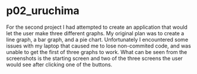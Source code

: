 # p02_uruchima

For the second project I had attempted to create an application that would let the user make three different graphs. My original plan was to create a line graph, a bar graph, and a pie chart. Unfortunately I encountered some issues with my laptop that caused me to lose non-commited code, and was unable to get the first of three graphs to work. What can be seen from the screenshots is the starting screen and two of the three screens the user would see after clicking one of the buttons. 
